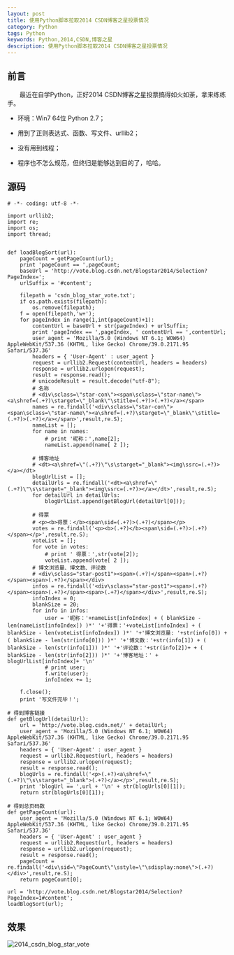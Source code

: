 ```yaml
---
layout: post
title: 使用Python脚本拉取2014 CSDN博客之星投票情况
category: Python
tags: Python
keywords: Python,2014,CSDN,博客之星
description: 使用Python脚本拉取2014 CSDN博客之星投票情况
---
```


## 前言
&emsp;&emsp;最近在自学Python，正好2014 CSDN博客之星投票搞得如火如荼，拿来练练手。

- 环境：Win7 64位 Python 2.7；

- 用到了正则表达式、函数、写文件、urllib2；

- 没有用到线程；

- 程序也不怎么规范，但终归是能够达到目的了，哈哈。

## 源码

	# -*- coding: utf-8 -*-

	import urllib2;
	import re;
	import os;
	import thread;
	
	
	def loadBlogSort(url):
	    pageCount = getPageCount(url);
	    print 'pageCount == ',pageCount;
	    baseUrl = 'http://vote.blog.csdn.net/Blogstar2014/Selection?PageIndex=';
	    urlSuffix = '#content';
	
	    filepath = 'csdn_blog_star_vote.txt';
	    if os.path.exists(filepath):
	        os.remove(filepath);
	    f = open(filepath,'w+');
	    for pageIndex in range(1,int(pageCount)+1):
	        contentUrl = baseUrl + str(pageIndex) + urlSuffix;
	        print 'pageIndex == ',pageIndex, ' contentUrl == ',contentUrl;
	        user_agent = 'Mozilla/5.0 (Windows NT 6.1; WOW64) AppleWebKit/537.36 (KHTML, like Gecko) Chrome/39.0.2171.95 Safari/537.36'
	        headers = { 'User-Agent' : user_agent }
	        request = urllib2.Request(contentUrl, headers = headers)
	        response = urllib2.urlopen(request);
	        result = response.read();
	        # unicodeResult = result.decode("utf-8");
	        # 名称
	        # <div\sclass=\"star-con\"><span\sclass=\"star-name\"><a\shref=(.+?)\starget=\"_blank\"\stitle=(.+?)>(.+?)</a></span>
	        names = re.findall('<div\sclass=\"star-con\"><span\sclass=\"star-name\"><a\shref=(.+?)\starget=\"_blank\"\stitle=(.+?)>(.+?)</a></span>',result,re.S);
	        nameList = [];
	        for name in names:
	            # print '昵称：',name[2];
	            nameList.append(name[ 2 ]);
	
	        # 博客地址
	        # <dt><a\shref=\"(.+?)\"\s\starget="_blank"><img\ssrc=(.+?)></a></dt>
	        blogUrlList = [];
	        detailUrls = re.findall('<dt><a\shref=\"(.+?)\"\s\starget="_blank"><img\ssrc=(.+?)></a></dt>',result,re.S);
	        for detailUrl in detailUrls:
	            blogUrlList.append(getBlogUrl(detailUrl[0]));
	
	        # 得票
	        # <p><b>得票：</b><span\sid=(.+?)>(.+?)</span></p>
	        votes = re.findall('<p><b>(.+?)</b><span\sid=(.+?)>(.+?)</span></p>',result,re.S);
	        voteList = [];
	        for vote in votes:
	            # print ' 得票：',str(vote[2]);
	            voteList.append(vote[ 2 ]);
	        # 博文浏览量、博文数、评论数
	        # <div\sclass="star-post1"><span>(.+?)</span><span>(.+?)</span><span>(.+?)</span></div>
	        infos = re.findall('<div\sclass="star-post1"><span>(.+?)</span><span>(.+?)</span><span>(.+?)</span></div>',result,re.S);
	        infoIndex = 0;
	        blankSize = 20;
	        for info in infos:
	            user = '昵称：'+nameList[infoIndex] + ( blankSize - len(nameList[infoIndex]) )*' '+'得票：'+voteList[infoIndex] + ( blankSize - len(voteList[infoIndex]) )*' '+'博文浏览量: '+str(info[0]) + ( blankSize - len(str(info[0])) )*' '+'博文数：'+str(info[1]) + ( blankSize - len(str(info[1])) )*' '+'评论数：'+str(info[2])+ + ( blankSize - len(str(info[2])) )*' '+'博客地址：' + blogUrlList[infoIndex]+ '\n'
	            # print user;
	            f.write(user);
	            infoIndex += 1;
	
	    f.close();
	    print '写文件完毕！';
	
	# 得到博客链接
	def getBlogUrl(detailUrl):
	    url = 'http://vote.blog.csdn.net/' + detailUrl;
	    user_agent = 'Mozilla/5.0 (Windows NT 6.1; WOW64) AppleWebKit/537.36 (KHTML, like Gecko) Chrome/39.0.2171.95 Safari/537.36'
	    headers = { 'User-Agent' : user_agent }
	    request = urllib2.Request(url, headers = headers)
	    response = urllib2.urlopen(request);
	    result = response.read();
	    blogUrls = re.findall('<p>(.+?)<a\shref=\"(.+?)\"\s\starget="_blank">(.+?)</a></p>',result,re.S);
	    print 'blogUrl == ',url + '\n' + str(blogUrls[0][1]);
	    return str(blogUrls[0][1]);
	
	# 得到总页码数
	def getPageCount(url):
	    user_agent = 'Mozilla/5.0 (Windows NT 6.1; WOW64) AppleWebKit/537.36 (KHTML, like Gecko) Chrome/39.0.2171.95 Safari/537.36'
	    headers = { 'User-Agent' : user_agent }
	    request = urllib2.Request(url, headers = headers)
	    response = urllib2.urlopen(request);
	    result = response.read();
	    pageCount = re.findall('<div\sid=\"PageCount\"\sstyle=\"\sdisplay:none\">(.+?)</div>',result,re.S);
	    return pageCount[0];
	
	url = 'http://vote.blog.csdn.net/Blogstar2014/Selection?PageIndex=1#content';
	loadBlogSort(url);

## 效果

![2014_csdn_blog_star_vote](http://ww1.sinaimg.cn/large/6d17e381gw1eo11bmy3wfj21840ngh2p.jpg)